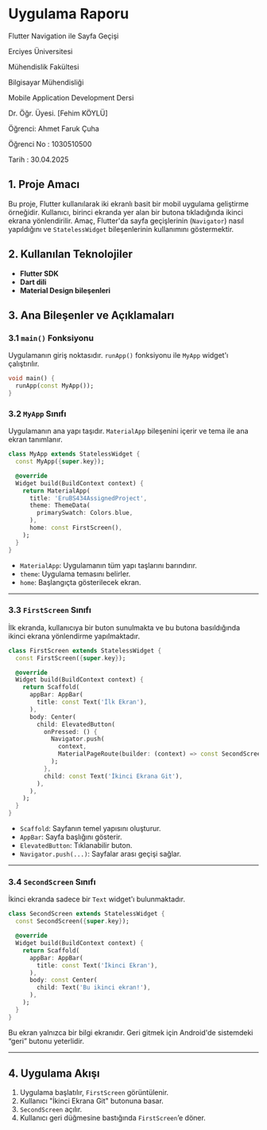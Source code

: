 # **Uygulama Raporu**  
Flutter Navigation ile Sayfa Geçişi

Erciyes Üniversitesi

Mühendislik Fakültesi

Bilgisayar Mühendisliği

Mobile Application Development Dersi

Dr. Öğr. Üyesi. [Fehim KÖYLÜ] 

Öğrenci: Ahmet Faruk Çuha 

Öğrenci No : 1030510500 

Tarih : 30.04.2025

## **1. Proje Amacı**

Bu proje, Flutter kullanılarak iki ekranlı basit bir mobil uygulama geliştirme örneğidir. Kullanıcı, birinci ekranda yer alan bir butona tıkladığında ikinci ekrana yönlendirilir. Amaç, Flutter'da sayfa geçişlerinin (`Navigator`) nasıl yapıldığını ve `StatelessWidget` bileşenlerinin kullanımını göstermektir.

## **2. Kullanılan Teknolojiler**

- **Flutter SDK**
- **Dart dili**
- **Material Design bileşenleri**

## **3. Ana Bileşenler ve Açıklamaları**

### 3.1 `main()` Fonksiyonu

Uygulamanın giriş noktasıdır. `runApp()` fonksiyonu ile `MyApp` widget'ı çalıştırılır.

```dart
void main() {
  runApp(const MyApp());
}
```

### 3.2 `MyApp` Sınıfı

Uygulamanın ana yapı taşıdır. `MaterialApp` bileşenini içerir ve tema ile ana ekran tanımlanır.

```dart
class MyApp extends StatelessWidget {
  const MyApp({super.key});

  @override
  Widget build(BuildContext context) {
    return MaterialApp(
      title: 'EruBS434AssignedProject',
      theme: ThemeData(
        primarySwatch: Colors.blue,
      ),
      home: const FirstScreen(),
    );
  }
}
```

- `MaterialApp`: Uygulamanın tüm yapı taşlarını barındırır.
- `theme`: Uygulama temasını belirler.
- `home`: Başlangıçta gösterilecek ekran.

---

### 3.3 `FirstScreen` Sınıfı

İlk ekranda, kullanıcıya bir buton sunulmakta ve bu butona basıldığında ikinci ekrana yönlendirme yapılmaktadır.

```dart
class FirstScreen extends StatelessWidget {
  const FirstScreen({super.key});

  @override
  Widget build(BuildContext context) {
    return Scaffold(
      appBar: AppBar(
        title: const Text('İlk Ekran'),
      ),
      body: Center(
        child: ElevatedButton(
          onPressed: () {
            Navigator.push(
              context,
              MaterialPageRoute(builder: (context) => const SecondScreen()),
            );
          },
          child: const Text('İkinci Ekrana Git'),
        ),
      ),
    );
  }
}
```

- `Scaffold`: Sayfanın temel yapısını oluşturur.
- `AppBar`: Sayfa başlığını gösterir.
- `ElevatedButton`: Tıklanabilir buton.
- `Navigator.push(...)`: Sayfalar arası geçişi sağlar.

---

### 3.4 `SecondScreen` Sınıfı

İkinci ekranda sadece bir `Text` widget'ı bulunmaktadır.

```dart
class SecondScreen extends StatelessWidget {
  const SecondScreen({super.key});

  @override
  Widget build(BuildContext context) {
    return Scaffold(
      appBar: AppBar(
        title: const Text('İkinci Ekran'),
      ),
      body: const Center(
        child: Text('Bu ikinci ekran!'),
      ),
    );
  }
}
```

Bu ekran yalnızca bir bilgi ekranıdır. Geri gitmek için Android'de sistemdeki “geri” butonu yeterlidir.

---

## **4. Uygulama Akışı**

1. Uygulama başlatılır, `FirstScreen` görüntülenir.
2. Kullanıcı "İkinci Ekrana Git" butonuna basar.
3. `SecondScreen` açılır.
4. Kullanıcı geri düğmesine bastığında `FirstScreen`’e döner.
